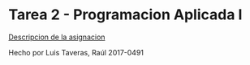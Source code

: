 # Tarea 2 - Programacion Aplicada I

[Descripcion de la asignacion](https://ucnevirtual.com/mod/assign/view.php?id=161880)

Hecho por Luis Taveras, Raúl 2017-0491
